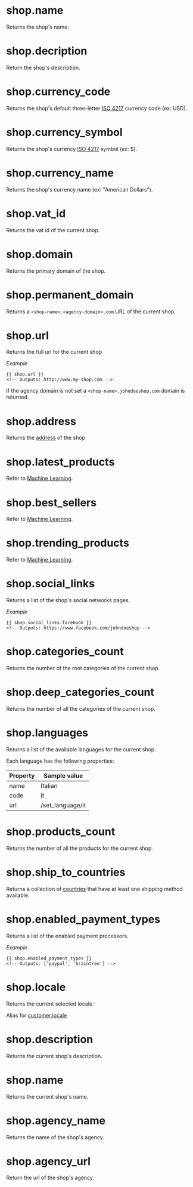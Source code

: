 # shop.name

Returns the shop's name.

# shop.decription

Return the shop's description.

# shop.currency_code

Returns the shop's default three-letter [ISO 4217](https://en.wikipedia.org/wiki/ISO_4217) currency code (ex: USD).

# shop.currency_symbol

Returns the shop's currency [ISO 4217](https://en.wikipedia.org/wiki/ISO_4217) symbol (ex: $).

# shop.currency_name

Returns the shop's currency name (ex: "American Dollars").

# shop.vat_id

Returns the vat id of the current shop.

# shop.domain

Returns the primary domain of the shop.

# shop.permanent_domain

Returns a `<shop-name>.<agency-domain>.com` URL of the current shop.

# shop.url

Returns the full url for the current shop

*Example*
```liquid
{{ shop.url }}
<!-- Outputs: http://www.my-shop.com -->
```

If the agency domain is not set a `<shop-name>.johndoeshop.com` domain is returned.

# shop.address

Returns the [address](address.md) of the shop

# shop.latest_products

Refer to [Machine Learning](machine-learning.md#shop.latest_products).

# shop.best_sellers

Refer to [Machine Learning](machine-learning.md#shop.best_sellers).

# shop.trending_products

Refer to [Machine Learning](machine_learning.md#shop.trending_products).

# shop.social_links

Returns a list of the shop's social networks pages.

*Example*

```liquid
{{ shop.social_links.facebook }}
<!-- Outputs: https://www.facebook.com/johndoeshop -->
```

# shop.categories_count

Returns the number of the root categories of the current shop.

# shop.deep_categories_count

Returns the number of all the categories of the current shop.

# shop.languages

Returns a list of the available languages for the current shop.

Each language has the following properties:

|Property|Sample value|
|--------|------------|
| name | Italian |
| code | it |
| url  | /set_language/it |

# shop.products_count

Returns the number of all the products for the current shop.

# shop.ship_to_countries

Returns a collection of [countries](country.md) that have at least one shipping method available. 

# shop.enabled_payment_types

Returns a list of the enabled payment processors.

*Example*
```liquid
{{ shop.enabled_payment_types }}
<!-- Outputs: ['paypal', 'braintree'] -->
```

# shop.locale

Returns the current selected locale.

Alias for [customer.locale](customer.md#customer.locale)

# shop.description

Returns the current shop's description.

# shop.name

Returns the current shop's name.

# shop.agency_name

Returns the name of the shop's agency.

# shop.agency_url

Return the url of the shop's agency.

